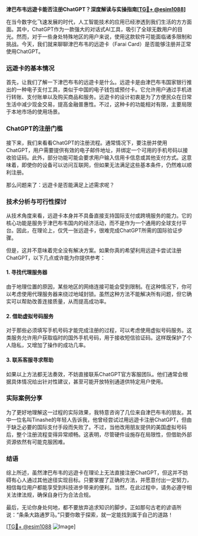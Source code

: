 **津巴布韦远遊卡能否注册ChatGPT？深度解读与实操指南[[TG💪+ @esim1088](https://t.me/s/esim1088)]**

在当今数字化飞速发展的时代，人工智能技术的应用已经渗透到我们生活的方方面面。其中，ChatGPT作为一款强大的对话式AI工具，吸引了全球无数用户的目光。然而，对于一些身处特殊地区的用户来说，使用这款软件可能面临诸多限制和挑战。今天，我们就来聊聊津巴布韦的远遊卡（Farai Card）是否能够注册并正常使用ChatGPT。

### 远遊卡的基本情况

首先，让我们了解一下津巴布韦的远遊卡是什么。远遊卡是由津巴布韦国家银行推出的一种电子支付工具，类似于中国的电子钱包或预付卡。它允许用户通过手机进行转账、支付账单以及购买商品和服务。远遊卡的设计初衷是为了方便民众在日常生活中减少现金交易，提高金融普惠性。不过，这种卡的功能相对有限，主要局限于本地市场的使用场景。

### ChatGPT的注册门槛

接下来，我们来看看ChatGPT的注册流程。通常情况下，要注册并使用ChatGPT，用户需要提供有效的电子邮件地址，并绑定一个可用的手机号码以接收验证码。此外，部分功能可能会要求用户输入信用卡信息或其他支付方式。这意味着，即使你的设备可以访问互联网，但如果无法满足这些基本条件，仍然难以顺利注册。

那么问题来了：远遊卡是否能满足上述需求呢？

### 技术分析与可行性探讨

从技术角度来看，远遊卡本身并不具备直接支持国际支付或跨境服务的能力。它的核心功能是服务于津巴布韦国内的经济活动，而不是作为一个通用的全球支付平台。因此，在理论上，仅凭一张远遊卡，很难完成ChatGPT所需的国际验证步骤。

但是，这并不意味着完全没有解决方案。如果你真的希望利用远遊卡尝试注册ChatGPT，以下几点或许能为你提供参考：

#### 1. 寻找代理服务器
由于地理位置的原因，某些地区的网络连接可能会受到限制。在这种情况下，你可以考虑使用代理服务器来绕过地域封锁。虽然这种方法不能解决所有问题，但它确实可以帮助改善连接质量，从而提高成功率。

#### 2. 借助虚拟号码服务
对于那些必须填写手机号码才能完成注册的过程，可以考虑使用虚拟号码服务。这类服务允许用户获取临时的国外手机号码，用于接收短信验证码。这样既保护了个人隐私，又增加了操作的成功几率。

#### 3. 联系客服寻求帮助
如果以上方法都无法奏效，不妨直接联系ChatGPT官方客服团队。他们通常会根据具体情况给出针对性建议，甚至可能开放特别通道供特定用户使用。

### 实际案例分享

为了更好地理解这一过程的实际效果，我特意咨询了几位来自津巴布韦的朋友。其中一位名叫Tinashe的年轻人告诉我，他曾经尝试过用远遊卡注册ChatGPT，但由于缺乏必要的国际支付手段而失败了。不过，当他改用朋友提供的美国虚拟号码后，整个注册流程变得异常顺畅。这表明，尽管硬件设施存在局限性，但借助外部资源依然有可能克服困难。

### 结语

综上所述，虽然津巴布韦的远遊卡在理论上无法直接注册ChatGPT，但这并不妨碍有心人通过其他途径实现目标。只要掌握了正确的方法，并愿意付出一定努力，相信每位用户都能享受到科技进步带来的便利。当然，在此过程中，请务必遵守相关法律法规，确保自身行为合法合规。

最后，无论你身处何地，都不要放弃追求知识的脚步。正如那句古老的谚语所说：“条条大路通罗马。”只要你敢于探索，就一定能找到属于自己的道路！

[[TG💪+ @esim1088](https://t.me/s/esim1088) ![Image](https://i.postimg.cc/4NQfJmqS/Snipaste-2025-05-13-00-14-12.png)]